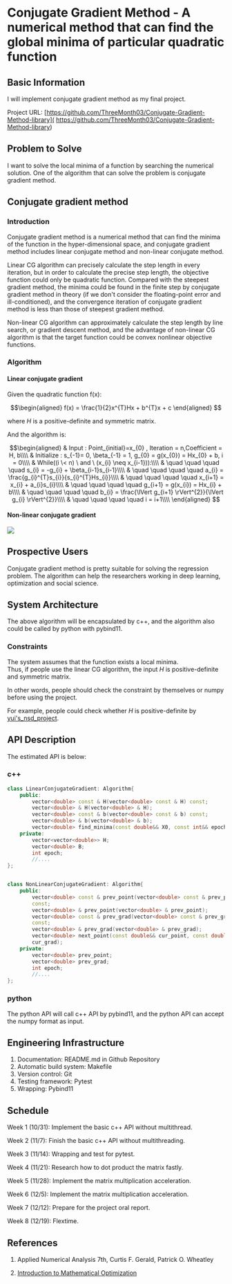 Conjugate Gradient Method - A numerical method that can find the global minima 
of particular quadratic function
======

## Basic Information

I will implement conjugate gradient method as my final project.

Project URL:
[https://github.com/ThreeMonth03/Conjugate-Gradient-Method-library](
    https://github.com/ThreeMonth03/Conjugate-Gradient-Method-library)


## Problem to Solve

I want to solve the local minima of a function by searching the 
numerical solution. One of the algorithm that can solve the problem is 
conjugate gradient method.

## Conjugate gradient method
### Introduction

Conjugate gradient method is a numerical method that can find the 
minima of the function in the hyper-dimensional space, and conjugate gradient method includes linear conjugate method and non-linear conjugate method. 

Linear CG algorithm can precisely calculate the step length in every iteration,
but in order to calculate the precise step length, the objective function could
only be quadratic function. Compared with the steepest gradient method, the 
minima could be found in the 
finite step by conjugate gradient method in theory (if we don't consider the 
floating-point error and ill-conditioned), and the convergence iteration of 
conjugate gradient method is less than those of steepest gradient method.

Non-linear CG algorithm can approximately calculate the step length by line
search, or gradient descent method, and the advantage of non-linear CG 
algorithm is that the target function could be convex nonlinear objective 
functions.

### Algorithm

#### Linear conjugate gradient

Given the quadratic function f(x):

$$\begin{aligned}
f(x) = \frac{1}{2}x^{T}Hx + b^{T}x + c
\end{aligned}
$$

where $H$ is a positive-definite and symmetric matrix.  

And the algorithm is:

$$\begin{aligned}  
& Input : Point_{initial}=x_{0} , Iteration = n,Coefficient = H, b\\\\    
& Initialize : s_{-1}= 0, \beta_{-1} = 1, 
g_{0} = g(x_{0}) = Hx_{0} + b, i = 0\\\\   
& While((i \< n) \ and  \ (x_{i} \neq x_{i-1})):\\\\    
& \quad \quad \quad \quad s_{i} = -g_{i} + \beta_{i-1}s_{i-1}\\\\  
& \quad \quad \quad \quad a_{i} = \frac{g_{i}^{T}s_{i}}{s_{i}^{T}Hs_{i}}\\\\  
& \quad \quad \quad \quad x_{i+1} = x_{i} + a_{i}s_{i}\\\\  
& \quad \quad \quad \quad g_{i+1} = g(x_{i}) = Hx_{i} + b\\\\  
& \quad \quad \quad \quad b_{i} = \frac{\lVert g_{i+1} 
\rVert^{2}}{\lVert g_{i} \rVert^{2}}\\\\  
& \quad \quad \quad \quad i = i+1\\\\  
\end{aligned}  
$$

#### Non-linear conjugate gradient

![](https://i.imgur.com/wdRLKLl.png)

## Prospective Users

Conjugate gradient method is pretty suitable for solving the regression 
problem. The algorithm can help the researchers working in deep learning, 
optimization and social science. 

## System Architecture

The above algorithm will be encapsulated by c++, and the algorithm also could 
be called by python with pybind11.

### Constraints

The system assumes that the function exists a local minima.  
Thus, if people use the linear CG algorithm, the input $H$ is positive-definite and symmetric matrix.  

In other words, people should check the constraint by themselves or numpy 
before using the project.

For example, people could check whether $H$ is positive-definite by 
[yui's_nsd_project](https://github.com/yungyuc/nsdhw_23au/pull/98).

## API Description
The estimated API is below:
### c++
```c++
class LinearConjugateGradient: Algorithm{
    public:
        vector<double> const & H(vector<double> const & H) const;
        vector<double> & H(vector<double> & H);
        vector<double> const & b(vector<double> const & b) const;
        vector<double> & b(vector<double> & b);
        vector<double> find_minima(const double&& X0, const int&& epoch);
    private:
        vector<vector<double>> H;
        vector<double> B;
        int epoch;
        //....
};


class NonLinearConjugateGradient: Algorithm{
    public:
        vector<double> const & prev_point(vector<double> const & prev_point)
        const;
        vector<double> & prev_point(vector<double> & prev_point);
        vector<double> const & prev_grad(vector<double> const & prev_grad)
        const;
        vector<double> & prev_grad(vector<double> & prev_grad);
        vector<double> next_point(const double&& cur_point, const double&&
        cur_grad);
    private:
        vector<double> prev_point;
        vector<double> prev_grad;
        int epoch;
        //....
};
```

### python 
The python API will call c++ API by pybind11, and the python API can accept the
 numpy format as input.

## Engineering Infrastructure

1. Documentation: README.md in Github Repository
2. Automatic build system: Makefile 
3. Version control: Git
4. Testing framework: Pytest
5. Wrapping: Pybind11

## Schedule

Week 1 (10/31): Implement the basic c++ API without multithread.

Week 2 (11/7):  Finish the basic c++ API without multithreading.

Week 3 (11/14): Wrapping and test for pytest.

Week 4 (11/21): Research how to dot product the matrix fastly.

Week 5 (11/28): Implement the matrix multiplication acceleration.

Week 6 (12/5): Implement the matrix multiplication acceleration.

Week 7 (12/12): Prepare for the project oral report.

Week 8 (12/19): Flextime.

## References

1. Applied Numerical Analysis 7th, Curtis F. Gerald, Patrick O. Wheatley  

2. [Introduction to Mathematical Optimization](
    https://indrag49.github.io/Numerical-Optimization/)